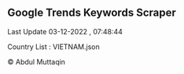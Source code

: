 

## Google Trends Keywords Scraper 
 
Last Update 03-12-2022 , 07:48:44

Country List :
VIETNAM.json



© Abdul Muttaqin 
